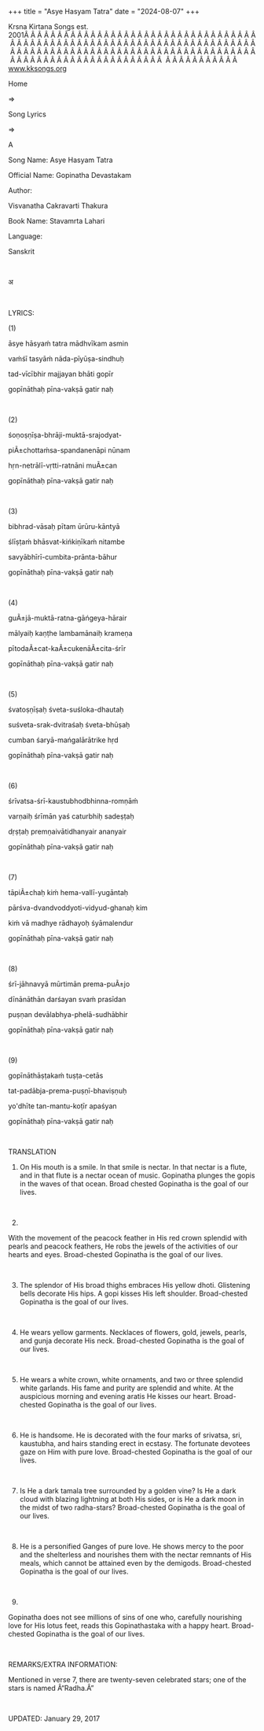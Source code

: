 +++ 
title = "Asye Hasyam Tatra"
date = "2024-08-07"
+++

Krsna Kirtana Songs est. 2001Â Â Â Â Â Â Â Â Â Â Â Â Â Â Â Â Â Â Â Â Â Â Â Â Â Â Â Â Â Â Â Â Â Â Â Â Â Â Â Â Â Â Â Â Â Â Â Â Â Â Â Â Â Â Â Â Â Â Â Â Â Â Â Â Â Â Â Â Â Â Â Â Â Â Â Â Â Â Â Â Â Â Â Â Â Â Â Â Â Â Â Â Â Â Â Â Â Â Â Â Â Â Â Â Â Â Â Â Â Â Â Â Â Â Â Â Â Â Â Â Â Â Â Â Â Â Â Â Â Â Â Â  Â Â Â Â Â Â Â Â Â Â Â  
www.kksongs.org








Home
 
⇒
 
Song Lyrics
 
⇒
 
A


Song
Name: Asye Hasyam Tatra 


Official
Name: Gopinatha Devastakam


Author:

Visvanatha
Cakravarti Thakura


Book
Name: 
Stavamrta
Lahari


Language:

Sanskrit


 








अ








 


LYRICS:


(1)


āsye
hāsyaḿ tatra mādhvīkam asmin


vaḿśī
tasyāḿ nāda-pīyūṣa-sindhuḥ 


tad-vīcībhir
majjayan bhāti gopīr


gopīnāthaḥ
pīna-vakṣā gatir naḥ 


 


(2)


śoṇoṣṇīṣa-bhrāji-muktā-srajodyat-


piÃ±chottaḿsa-spandanenāpi
nūnam 


hṛn-netrālī-vṛtti-ratnāni
muÃ±can


gopīnāthaḥ
pīna-vakṣā gatir naḥ


 


(3)


bibhrad-vāsaḥ
pītam ūrūru-kāntyā


ślīṣṭaḿ
bhāsvat-kińkiṇīkaḿ nitambe 


savyābhīrī-cumbita-prānta-bāhur


gopīnāthaḥ
pīna-vakṣā gatir naḥ


 


(4)


guÃ±jā-muktā-ratna-gāńgeya-hārair


mālyaiḥ
kaṇṭhe lambamānaiḥ krameṇa 


pītodaÃ±cat-kaÃ±cukenāÃ±cita-śrīr


gopīnāthaḥ
pīna-vakṣā gatir naḥ


 


(5)


śvatoṣṇīṣaḥ
śveta-suśloka-dhautaḥ


suśveta-srak-dvitraśaḥ
śveta-bhūṣaḥ 


cumban
śaryā-mańgalārātrike hṛd


gopīnāthaḥ
pīna-vakṣā gatir naḥ


 


(6)


śrīvatsa-śrī-kaustubhodbhinna-romṇāḿ


varṇaiḥ
śrīmān yaś caturbhiḥ sadeṣṭaḥ 


dṛṣṭaḥ
premṇaivātidhanyair ananyair


gopīnāthaḥ
pīna-vakṣā gatir naḥ


 


(7)


tāpiÃ±chaḥ
kiḿ hema-vallī-yugāntaḥ


pārśva-dvandvoddyoti-vidyud-ghanaḥ
kim 


kiḿ
vā madhye rādhayoḥ śyāmalendur


gopīnāthaḥ
pīna-vakṣā gatir naḥ


 


(8)


śrī-jāhnavyā
mūrtimān prema-puÃ±jo


dīnānāthān
darśayan svaḿ prasīdan 


puṣṇan
devālabhya-phelā-sudhābhir


gopīnāthaḥ
pīna-vakṣā gatir naḥ


 


(9)


gopīnāthāṣṭakaḿ
tuṣṭa-cetās


tat-padābja-prema-puṣṇī-bhaviṣṇuḥ



yo'dhīte
tan-mantu-koṭīr apaśyan


gopīnāthaḥ
pīna-vakṣā gatir naḥ 


 


TRANSLATION


1) On
His mouth is a smile. In that smile is nectar. In that nectar is a flute, and
in that flute is a nectar ocean of music. Gopinatha plunges the gopis in the
waves of that ocean. Broad chested Gopinatha is the goal of our lives.


 


2)
With the movement of the peacock feather in His red crown splendid with pearls
and peacock feathers, He robs the jewels of the activities of our hearts and
eyes. Broad-chested Gopinatha is the goal of our lives.


 


3) The
splendor of His broad thighs embraces His yellow dhoti. Glistening bells
decorate His hips. A gopi kisses His left shoulder. Broad-chested Gopinatha is
the goal of our lives.


 


4) He
wears yellow garments. Necklaces of flowers, gold, jewels, pearls, and gunja
decorate His neck. Broad-chested Gopinatha is the goal of our lives.


 


5) He
wears a white crown, white ornaments, and two or three splendid white garlands.
His fame and purity are splendid and white. At the auspicious morning and
evening aratis He kisses our heart. Broad-chested Gopinatha is the goal of our
lives.


 


6) He
is handsome. He is decorated with the four marks of srivatsa, sri, kaustubha,
and hairs standing erect in ecstasy. The fortunate devotees gaze on Him with
pure love. Broad-chested Gopinatha is the goal of our lives.


 


7) Is
He a dark tamala tree surrounded by a golden vine? Is He a dark cloud with
blazing lightning at both His sides, or is He a dark moon in the midst of two
radha-stars? Broad-chested Gopinatha is the goal of our lives.


 


8) He
is a personified Ganges of pure love. He shows mercy to the poor and the
shelterless and nourishes them with the nectar remnants of His meals, which cannot
be attained even by the demigods. Broad-chested Gopinatha is the goal of our
lives.


 


9)
Gopinatha does not see millions of sins of one who, carefully nourishing love
for His lotus feet, reads this Gopinathastaka with a happy heart. Broad-chested
Gopinatha is the goal of our lives.


 


REMARKS/EXTRA
INFORMATION:


Mentioned
in verse 7, there are twenty-seven celebrated stars; one of the stars is named
Â“Radha.Â”


 


UPDATED:
 January 29, 2017